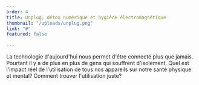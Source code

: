 ```yaml
---
order: 4
title: Unplug; détox numérique et hygiène électromagnétique
thumbnail: "/uploads/unplug.png"
link: "#"
featured: false

---
```

La technologie d'aujourd'hui nous permet d'être connecté plus que jamais. Pourtant il y a de plus en plus de gens qui souffrent d'isolement. Quel est l'impact réel de l'utilisation de tous nos appareils sur notre santé physique et mental? Comment trouver l'utilisation juste?